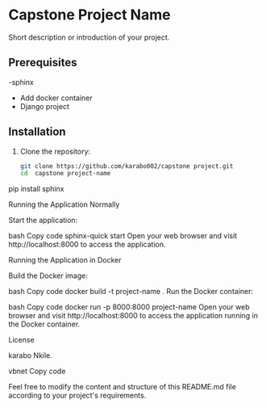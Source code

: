 # Capstone Project Name

Short description or introduction of your project.

## Prerequisites
-sphinx
- Add docker container 
- Django project

## Installation

1. Clone the repository:

   ```bash
   git clone https://github.com/karabo002/capstone project.git
   cd  capstone project-name

pip install sphinx

Running the Application Normally

Start the application:

bash
Copy code
sphinx-quick start
Open your web browser and visit http://localhost:8000 to access the application.


Running the Application in Docker

Build the Docker image:

bash
Copy code
docker build -t project-name .
Run the Docker container:

bash
Copy code
docker run -p 8000:8000 project-name
Open your web browser and visit http://localhost:8000 to access the application running in the Docker container.


License

karabo Nkile.


vbnet
Copy code

Feel free to modify the content and structure of this README.md file according to your project's requirements.
